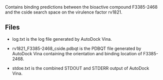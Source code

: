 Contains binding predictions between the bioactive compound F3385-2468 and the cside search space on the virulence factor rv1821.

## Files

- log.txt is the log file generated by AutoDock Vina.

- rv1821_F3385-2468_cside.pdbqt is the PDBQT file generated by AutoDock Vina containing the orientation and binding location of F3385-2468.

- stdoe.txt is the combined STDOUT and STDERR output of AutoDock Vina.

